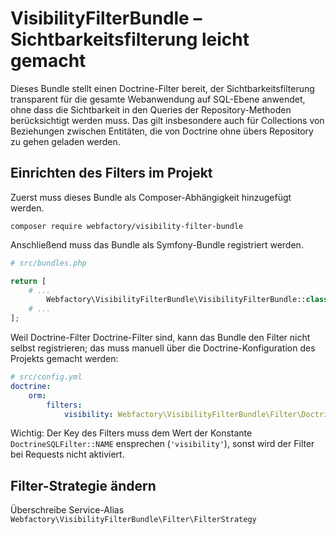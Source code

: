 # VisibilityFilterBundle – Sichtbarkeitsfilterung leicht gemacht

Dieses Bundle stellt einen Doctrine-Filter bereit, der Sichtbarkeitsfilterung transparent für die gesamte Webanwendung auf SQL-Ebene anwendet, ohne
dass die Sichtbarkeit in den Queries der Repository-Methoden berücksichtigt werden muss. Das gilt insbesondere auch für Collections von Beziehungen
zwischen Entitäten, die von Doctrine ohne übers Repository zu gehen geladen werden.

## Einrichten des Filters im Projekt

Zuerst muss dieses Bundle als Composer-Abhängigkeit hinzugefügt werden.

```shell
composer require webfactory/visibility-filter-bundle
```

Anschließend muss das Bundle als Symfony-Bundle registriert werden.

```php
# src/bundles.php

return [
    # ...
        Webfactory\VisibilityFilterBundle\VisibilityFilterBundle::class => ['all' => true],
    # ...
];
```

Weil Doctrine-Filter Doctrine-Filter sind, kann das Bundle den Filter nicht selbst registrieren; das muss manuell über die Doctrine-Konfiguration des
Projekts gemacht werden:

```yaml
# src/config.yml
doctrine:
    orm:
        filters:
            visibility: Webfactory\VisibilityFilterBundle\Filter\DoctrineSQLFilter
```

Wichtig: Der Key des Filters muss dem Wert der Konstante `DoctrineSQLFilter::NAME` ensprechen (`'visibility'`), sonst wird der Filter bei Requests
nicht aktiviert.

## Filter-Strategie ändern

Überschreibe Service-Alias `Webfactory\VisibilityFilterBundle\Filter\FilterStrategy`
